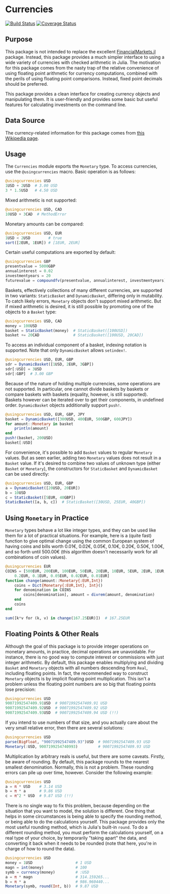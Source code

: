 # Currencies

[![Build Status](https://travis-ci.org/TotalVerb/Currencies.jl.svg?branch=master)](https://travis-ci.org/TotalVerb/Currencies.jl)
[![Coverage Status](https://coveralls.io/repos/TotalVerb/Currencies.jl/badge.svg?branch=master&service=github)](https://coveralls.io/github/TotalVerb/Currencies.jl?branch=master)

## Purpose
This package is not intended to replace the excellent [FinancialMarkets.jl](https://github.com/imanuelcostigan/FinancialMarkets.jl) package. Instead, this package provides a much simpler interface to using a wide variety of currencies with checked arithmetic in Julia. The motivation for this package comes from the nasty trap of the relative convenience of using floating point arithmetic for currency computations, combined with the perils of using floating point comparisons. Instead, fixed point decimals should be preferred.

This package provides a clean interface for creating currency objects and manipulating them. It is user-friendly and provides some basic but useful features for calculating investments on the command line.

## Data Source
The currency-related information for this package comes from [this Wikipedia page](https://en.wikipedia.org/wiki/ISO_4217#cite_note-divby5-9).

## Usage
The `Currencies` module exports the `Monetary` type. To access currencies, use the `@usingcurrencies` macro. Basic operation is as follows:

```julia
@usingcurrencies USD
1USD + 2USD  # 3.00 USD
3 * 1.5USD   # 4.50 USD
```

Mixed arithmetic is not supported:

```julia
@usingcurrencies USD, CAD
10USD + 3CAD  # MethodError
```

Monetary amounts can be compared:

```julia
@usingcurrencies USD, EUR
1USD < 2USD        # true
sort([2EUR, 1EUR]) # [1EUR, 2EUR]
```

Certain useful computations are exported by default:

```julia
@usingcurrencies GBP
presentvalue = 5000GBP
annualinterest = 0.02
investmentyears = 20
futurevalue = compoundfv(presentvalue, annualinterest, investmentyears)
```

Baskets, effectively collections of many different currencies, are supported in two variants: `StaticBasket` and `DynamicBasket`, differing only in mutability. To catch likely errors, `Monetary` objects don't support mixed arithmetic. But if mixed arithmetic is desired, it is still possible by promoting one of the objects to a `Basket` type:

```julia
@usingcurrencies USD, CAD
money = 100USD
basket = StaticBasket(money)  # StaticBasket([100USD])
basket += 20CAD               # StaticBasket([100USD, 20CAD])
```

To access an individual component of a basket, indexing notation is supported. Note that only `DynamicBasket` allows `setindex!`.

```julia
@usingcurrencies USD, EUR, GBP
sdr = DynamicBasket([1USD, 2EUR, 3GBP])
sdr[:USD] = 3USD
sdr[:GBP]  # 3.00 GBP
```

Because of the nature of holding multiple currencies, some operations are not supported. In particular, one cannot divide baskets by baskets or compare baskets with baskets (equality, however, is still supported). Baskets however can be iterated over to get their components, in undefined order. `DynamicBasket` objects additionally support `push!`.

```julia
@usingcurrencies USD, EUR, GBP, JPY
basket = DynamicBasket([300USD, 400EUR, 500GBP, 600JPY])
for amount::Monetary in basket
    println(amount)
end
push!(basket, 200USD)
basket[:USD]
```

For convenience, it's possible to add `Basket` values to regular `Monetary` values. But as seen earlier, adding two `Monetary` values does not result in a `Basket` value. If it's desired to combine two values of unknown type (either `Basket` or `Monetary`), the constructors for `StaticBasket` and `DynamicBasket` can be used directly:

```julia
@usingcurrencies USD, EUR, GBP
a = DynamicBasket([20USD, 20EUR])
b = 10USD
c = StaticBasket([5EUR, 40GBP])
StaticBasket([a, b, c])  # StaticBasket([30USD, 25EUR, 40GBP])
```

## Using `Monetary` in Practice
`Monetary` types behave a lot like integer types, and they can be used like them for a lot of practical situations. For example, here is a (quite fast) function to give optimal change using the common European system of having coins and bills worth 0.01€, 0.02€, 0.05€, 0.10€, 0.20€, 0.50€, 1.00€, and so forth until 500.00€ (this algorithm doesn't necessarily work for all combinations of coin values).

```julia
@usingcurrencies EUR
COINS = [500EUR, 200EUR, 100EUR, 50EUR, 20EUR, 10EUR, 5EUR, 2EUR, 1EUR, 0.5EUR,
    0.2EUR, 0.1EUR, 0.05EUR, 0.02EUR, 0.01EUR]
function change(amount::Monetary{:EUR,Int})
    coins = Dict{Monetary{:EUR,Int}, Int}()
    for denomination in COINS
        coins[denomination], amount = divrem(amount, denomination)
    end
    coins
end

sum([k*v for (k, v) in change(167.25EUR)])  # 167.25EUR
```

## Floating Points & Other Reals
Although the goal of this package is to provide integer operations on monetary amounts, in practice, decimal operations are unavoidable. For instance, there is no good way to compute interest or commissions with just integer arithmetic. By default, this package enables multiplying and dividing `Basket` and `Monetary` objects with all numbers descending from `Real`, including floating points. In fact, the recommended way to construct `Monetary` objects is by implicit floating point multiplication. This isn't a problem unless the floating point numbers are so big that floating points lose precision:

```julia
@usingcurrencies USD
90071992547409.91USD  # 90071992547409.91 USD
90071992547409.92USD  # 90071992547409.92 USD
90071992547409.93USD  # 90071992547409.94 USD (!!)
```

If you intend to use numbers of that size, and you actually care about the very small relative error, then there are several solutions:

```julia
@usingcurrencies USD
parse(BigFloat, "90071992547409.93")USD  # 90071992547409.93 USD
Monetary(:USD, 9007199254740993)         # 90071992547409.93 USD
```

Multiplication by arbitrary reals is useful, but there are some caveats. Firstly, be aware of rounding. By default, this package rounds to the nearest smallest denomination. Normally, this is not a problem. These rounding errors can pile up over time, however. Consider the following example:

```julia
@usingcurrencies USD
a = π * USD    # 3.14 USD
b = π * a      # 9.86 USD
c = π^2 * USD  # 9.87 USD (!!)
```

There is no single way to fix this problem, because depending on the situation that you want to model, the solution is different. One thing that helps in some circumstances is being able to specify the rounding method, or being able to do the calculations yourself. This package provides only the most useful rounding method, which is Julia's built-in `round`. To do a different rounding method, you must perform the calculations yourself, on a real type of your choice, by temporarily "taking apart" the data, and converting it back when it needs to be rounded (note that here, you're in charge of how to round the data).

```julia
@usingcurrencies USD
money = 1USD                   # 1 USD
magn = int(money)              # 100
symb = currency(money)         # :USD
a = π * magn                   # 314.159265...
b = π * a                      # 986.960440...
Monetary(symb, round(Int, b))  # 9.87 USD
```
